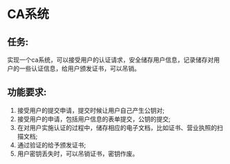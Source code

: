 # CA系统
## 任务:
实现一个ca系统，可以接受用户的认证请求，安全储存用户信息，记录储存对用户的一些认证信息，给用户颁发证书，可以吊销。

## 功能要求:
1. 接受用户的提交申请，提交时候让用户自己产生公钥对;
2. 接受用户的申请，包括用户信息的表单提交，公钥的提交;
3. 在对用户实施认证的过程中，储存相应的电子文档，比如证书、营业执照的扫描文档;
4. 通过验证的给予颁发证书;
5. 用户密钥丢失时，可以吊销证书，密钥作废。